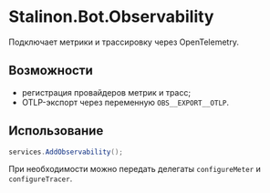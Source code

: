 # Stalinon.Bot.Observability

Подключает метрики и трассировку через OpenTelemetry.

## Возможности
- регистрация провайдеров метрик и трасс;
- OTLP-экспорт через переменную `OBS__EXPORT__OTLP`.

## Использование
```csharp
services.AddObservability();
```
При необходимости можно передать делегаты `configureMeter` и `configureTracer`.

